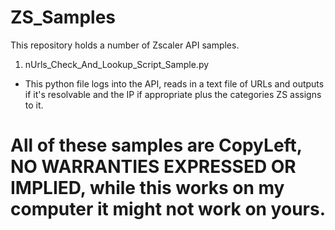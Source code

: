 # ZS_Samples

This repository holds a number of Zscaler API samples.

1) nUrls_Check_And_Lookup_Script_Sample.py
 - This python file logs into the API, reads in a text file of URLs and outputs if it's resolvable and the IP if appropriate plus the categories ZS assigns to it.
 
 
 
 
 # All of these samples are CopyLeft, NO WARRANTIES EXPRESSED OR IMPLIED, while this works on my computer it might not work on yours.
